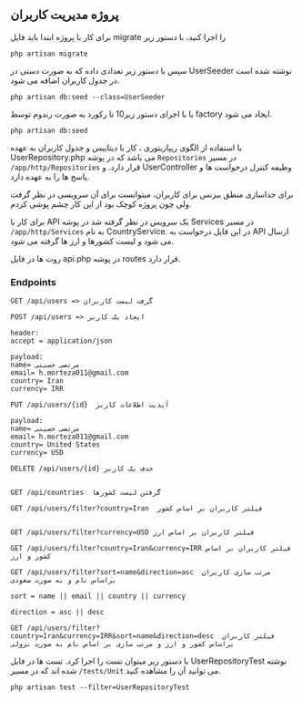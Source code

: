 ## پروژه مدیریت کاربران

برای کار با پروژه ابتدا باید فایل migrate را اجرا کنید، با دستور زیر
```
php artisan migrate
```
سپس با دستور زیر تعدادی داده که به صورت دستی در UserSeeder نوشته شده است در جدول کاربران اضافه می شود.
```
php artisan db:seed --class=UserSeeder
```

 یا با اجرای دستور زیر10 تا رکورد به صورت رندوم  توسط factory ایجاد می شود.

```
php artisan db:seed
```

با استفاده از الگوی ریپازیتوری ، کار با دیتابیس و جدول کاربران به عهده UserRepository.php می باشد که در پوشه `Repositories` در مسیر `/app/http/Repositories` قرار دارد. و UserController وظیفه کنترل درخواست ها و پاسخ ها را به عهده دارد.

برای جداسازی منطق بیزنس برای کاربران، میتوانست  برای آن سرویسی در نظر گرفت ولی چون پروژه کوچک بود از این کار چشم پوشی کردم.


برای کار با API یک سرویس در نظر گرفته شد در پوشه Services  در مسیر `/app/http/Services` به نام CountryService. در این فایل درخواست  به API ارسال می شود و لیست کشورها و ارز ها گرفته می شود.

روت ها در فایل api.php در پوشه routes قرار دارد.

### Endpoints  

```
GET /api/users => گرفت لیست کاربران

POST /api/users => ایجاد یک کاربر

header:
accept = application/json

payload:
name= مرتضی حسینی
email= h.morteza011@gmail.com
country= Iran
currency= IRR

PUT /api/users/{id}  آپدیت اطلاعات کاربر

payload:
name= مرتضی حسینی
email= h.morteza011@gmail.com
country= United States
currency= USD

DELETE /api/users/{id} حذف یک کاربر


GET /api/countries  گرفتن لیست کشورها

GET /api/users/filter?country=Iran  فیلتر کاربران بر اساس کشور


GET /api/users/filter?currency=USD فیلتر کاربران بر اساس ارز

GET /api/users/filter?country=Iran&currency=IRR فیلتر کاربران بر اساس کشور و ارز

GET /api/users/filter?sort=name&direction=asc  مرتب سازی کاربران براساس نام و به صورت صعودی

sort = name || email || country || currency

direction = asc || desc

GET /api/users/filter?country=Iran&currency=IRR&sort=name&direction=desc  فیلتر کاربران براساس کشور و ارز و مرتب سازی بر اساس نام به صورت نزولی

```

با دستور زیر میتوان تست را اجرا کرد. تست ها در فایل UserRepositoryTest نوشته شده اند که در مسیر `/tests/Unit` می توانید آن را مشاهده کنید.
```
php artisan test --filter=UserRepositoryTest
```
